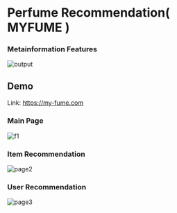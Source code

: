 # Perfume Recommendation( MYFUME )

### Metainformation Features
![output](https://github.com/hoon0303/MYFUME/assets/53135286/49f77b13-c4be-4ea1-9831-09018e246e56)


## Demo
Link: https://my-fume.com
### Main Page
![f1](https://github.com/hoon0303/MYFUME/assets/53135286/a46b83f7-2f45-436f-afca-1a48aa91d150)


### Item Recommendation
![page2](https://github.com/hoon0303/MYFUME/assets/53135286/bd9c1772-2ddc-4404-9834-c2f6a05dbc4e)

### User Recommendation
![page3](https://github.com/hoon0303/MYFUME/assets/53135286/4e0cdfec-561a-4ac4-bb52-335b57c8e5f7)
